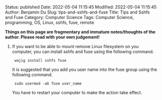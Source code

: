 Status: published
Date: 2022-05-04 11:15:45
Modified: 2022-05-04 11:15:45
Author: Benjamin Du
Slug: tips-and-sshfs-and-fuse
Title: Tips and Sshfs and Fuse
Category: Computer Science
Tags: Computer Science, programming, OS, Linux, sshfs, fuse, remote

**Things on this page are fragmentary and immature notes/thoughts of the author. Please read with your own judgement!**

1. If you want to be able to mount remove Linux filesystem on you computer, 
    you can install sshfs and fuse using the following command. 

        wajig install sshfs fuse

    It is suggested that you add you user name into the fuse group using the following command.

        sudo usermod -aG fuse user_name

    You have to restart your computer to make the action take effect. 